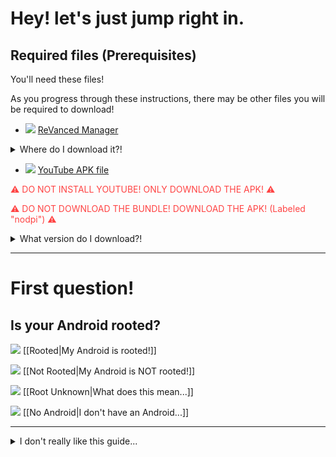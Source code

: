 # Hey! let's just jump right in.

## Required files (Prerequisites)
You'll need these files!

As you progress through these instructions, there may be other files you will be required to download!

- ![](https://cdn.discordapp.com/attachments/803186540359450664/1101814511872245800/fixeddownloadicon.gif) [ReVanced Manager](https://github.com/ReVanced/ReVanced-manager/releases/latest)

<details><summary>Where do I download it?!</summary><font size="2">Scroll down!<br> <br>
You'll see under "Assets" a file that ends with ".apk".<br> <br>
Go ahead and download that!<br> <br>
Your phone may ask you to enable "Install unknown apps" on your browser so go ahead and just enable that, then try installing again.</font>
</details>

- ![](https://cdn.discordapp.com/attachments/803186540359450664/1101814511872245800/fixeddownloadicon.gif) [YouTube APK file](https://www.apkmirror.com/apk/google-inc/YouTube/YouTube-18-15-40-release/YouTube-18-15-40-2-android-apk-download/)

<font color=#f44>⚠ DO NOT INSTALL YOUTUBE! ONLY DOWNLOAD THE APK! ⚠</font>

<font color=#f44>⚠ DO NOT DOWNLOAD THE BUNDLE! DOWNLOAD THE APK! (Labeled "nodpi") ⚠</font>
<details><summary>What version do I download?!</summary>Open <a href="https://github.com/ReVanced/ReVanced-patches/blob/main/README.md">this page</a> in a new tab!<br> <br>
Under "📦 com.google.android.YouTube", click Details.<br> <br>
You can see the version you need under "🏹 Target Version"
</details>


---


# First question!
## Is your Android rooted?

![](https://cdn.discordapp.com/attachments/803186540359450664/1100960373282193449/image_2023-04-26_182246728_1.gif) [[Rooted|My Android is rooted!]]

![](https://cdn.discordapp.com/attachments/803186540359450664/1100960373282193449/image_2023-04-26_182246728_1.gif) [[Not Rooted|My Android is NOT rooted!]]

![](https://cdn.discordapp.com/attachments/803186540359450664/1100960373282193449/image_2023-04-26_182246728_1.gif) [[Root Unknown|What does this mean...]]

![](https://cdn.discordapp.com/attachments/803186540359450664/1100960373282193449/image_2023-04-26_182246728_1.gif) [[No Android|I don't have an Android...]]



---


<details><summary>I don't really like this guide...</summary>That's alright. There are alot of guides out there!<br> <br> If you like text only, try <a href="https://sodawithoutsparkles.github.io/revanced-troubleshooting-guide">my friend Soda's guide</a>! He has a one page guide as well.<br> <br>
If you're in the <a href="https://discord.gg/revanced">ReVanced Discord server</a>, you can try <a href="https://discord.com/channels/952946952348270622/1020635123894464512">E.'s (somewhat outdated) guide</a>!<br> <br>If you <i>really</i> don't like my guide, <a href="https://discord.com/users/221417731776446467">DM me and tell me what's wrong</a>!
</details>
